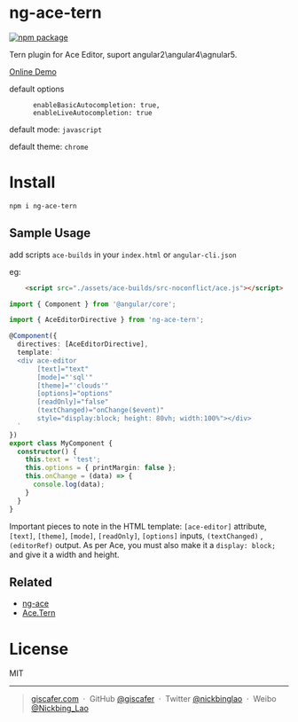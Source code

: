 # ng-ace-tern

[![npm package](https://img.shields.io/npm/v/ng-ace-tern.svg)](https://www.npmjs.org/package/ng-ace-tern)

Tern plugin for Ace Editor, suport angular2\angular4\agnular5. 

[Online Demo](http://giscafer.github.io/ng-ace-tern/)


default options

```
      enableBasicAutocompletion: true,
      enableLiveAutocompletion: true
```

default mode: `javascript`

default theme: `chrome`


# Install

`npm i ng-ace-tern`



## Sample Usage

add scripts `ace-builds` in your `index.html` or `angular-cli.json`

eg: 

```html
    <script src="./assets/ace-builds/src-noconflict/ace.js"></script>
```



```ts
import { Component } from '@angular/core';

import { AceEditorDirective } from 'ng-ace-tern';

@Component({
  directives: [AceEditorDirective],
  template: `
  <div ace-editor
       [text]="text"
       [mode]="'sql'"
       [theme]="'clouds'"
       [options]="options"
       [readOnly]="false"
       (textChanged)="onChange($event)"
       style="display:block; height: 80vh; width:100%"></div>
  `
})
export class MyComponent {
  constructor() {
    this.text = 'test';
    this.options = { printMargin: false };
    this.onChange = (data) => {
      console.log(data);
    }
  }
}
```
Important pieces to note in the HTML template: `[ace-editor]` attribute, `[text]`, `[theme]`, `[mode]`, `[readOnly]`, `[options]` inputs, `(textChanged)` ,`(editorRef)` output. As per Ace, you must also make it a `display: block;` and give it a width and height.


## Related

- [ng-ace](https://github.com/giscafer/ng-ace)
- [Ace.Tern](https://github.com/sevin7676/Ace.Tern)

# License 

MIT

---

> [giscafer.com](http://giscafer.com) &nbsp;&middot;&nbsp;
> GitHub [@giscafer](https://github.com/giscafer) &nbsp;&middot;&nbsp;
> Twitter [@nickbinglao](https://twitter.com/nickbinglao) &nbsp;&middot;&nbsp;
> Weibo [@Nickbing_Lao](https://weibo.com/laohoubin)